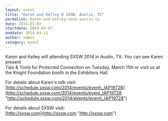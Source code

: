 ```yaml
---
layout: event
title: "Karen and Kelley @ SXSW, Austin, TX"
permalink: karen-and-kelley-sxsw-austin-tx
date: 2014-03-07
startdate: 2014-03-07
enddate: 2014-03-11
author: admin
category: event
---
```


Karen and Kelley will attending SXSW 2014 in Austin, TX. You can see Karen present  
Tips & Tools for Protected Connection on Tuesday, March 11th or visit us at the Knight Foundation booth in the Exhibitors Hall.

For details about Karen's talk visit:  
 [http://schedule.sxsw.com/2014/events/event\_IAP19728](http://schedule.sxsw.com/2014/events/event_IAP19728 "http://schedule.sxsw.com/2014/events/event\_IAP19728")

For details about SXSW visit:  
 [http://sxsw.com](http://sxsw.com "http://sxsw.com")


